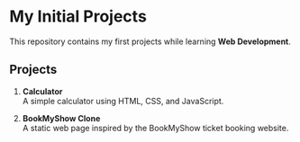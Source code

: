 # My Initial Projects

This repository contains my first projects while learning **Web Development**.  

## Projects
1. **Calculator**  
   A simple calculator using HTML, CSS, and JavaScript.

2. **BookMyShow Clone**  
   A static web page inspired by the BookMyShow ticket booking website.
